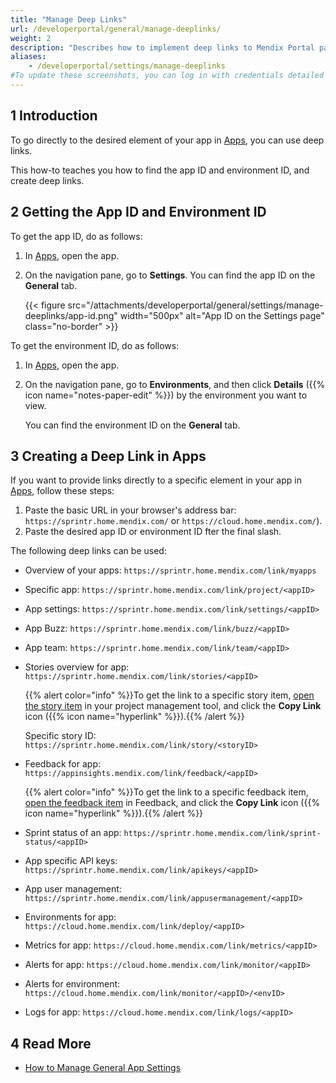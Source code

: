```yaml
---
title: "Manage Deep Links"
url: /developerportal/general/manage-deeplinks/
weight: 2
description: "Describes how to implement deep links to Mendix Portal pages."
aliases:
    - /developerportal/settings/manage-deeplinks
#To update these screenshots, you can log in with credentials detailed in How to Update Screenshots Using Team Apps.
---
```


## 1 Introduction

To go directly to the desired element of your app in [Apps](https://sprintr.home.mendix.com/), you can use deep links.

This how-to teaches you how to find the app ID and environment ID, and create deep links.

## 2 Getting the App ID and Environment ID

To get the app ID, do as follows:

1. In [Apps](https://sprintr.home.mendix.com/), open the app.
2.  On the navigation pane, go to **Settings**. You can find the app ID on the **General** tab.

    {{< figure src="/attachments/developerportal/general/settings/manage-deeplinks/app-id.png" width="500px" alt="App ID on the Settings page" class="no-border" >}}

To get the environment ID, do as follows:

1. In [Apps](https://sprintr.home.mendix.com/), open the app.

2. On the navigation pane, go to **Environments**, and then click **Details** ({{% icon name="notes-paper-edit" %}}) by the environment you want to view.

   You can find the environment ID on the **General** tab.

## 3 Creating a Deep Link in Apps

If you want to provide links directly to a specific element in your app in [Apps](https://sprintr.home.mendix.com/), follow these steps:

1. Paste the basic URL in your browser's address bar: `https://sprintr.home.mendix.com/` or `https://cloud.home.mendix.com/`).
2. Paste the desired app ID or environment ID fter the final slash.

The following deep links can be used:

* Overview of your apps: `https://sprintr.home.mendix.com/link/myapps`

* Specific app: `https://sprintr.home.mendix.com/link/project/<appID>`

* App settings: `https://sprintr.home.mendix.com/link/settings/<appID>`

* App Buzz: `https://sprintr.home.mendix.com/link/buzz/<appID>`

* App team: `https://sprintr.home.mendix.com/link/team/<appID>`

* Stories overview for app: `https://sprintr.home.mendix.com/link/stories/<appID>`

    {{% alert color="info" %}}To get the link to a specific story item, [open the story item](/developerportal/project-management/epics/board/#story-details) in your project management tool, and click the **Copy Link** icon ({{% icon name="hyperlink" %}}).{{% /alert %}}

    Specific story ID: `https://sprintr.home.mendix.com/link/story/<storyID>`

*  Feedback for app: `https://appinsights.mendix.com/link/feedback/<appID>`

    {{% alert color="info" %}}To get the link to a specific feedback item, [open the feedback item](/developerportal/app-insights/feedback/#feedback-details) in Feedback, and click the **Copy Link** icon ({{% icon name="hyperlink" %}}).{{% /alert %}}

* Sprint status of an app: `https://sprintr.home.mendix.com/link/sprint-status/<appID>`

* App specific API keys: `https://sprintr.home.mendix.com/link/apikeys/<appID>`

* App user management: `https://sprintr.home.mendix.com/link/appusermanagement/<appID>`

* Environments for app: `https://cloud.home.mendix.com/link/deploy/<appID>`

* Metrics for app: `https://cloud.home.mendix.com/link/metrics/<appID>`

* Alerts for app: `https://cloud.home.mendix.com/link/monitor/<appID>`

* Alerts for environment: `https://cloud.home.mendix.com/link/monitor/<appID>/<envID>`

* Logs for app: `https://cloud.home.mendix.com/link/logs/<appID>`

## 4 Read More

* [How to Manage General App Settings](/developerportal/collaborate/general-settings/)
